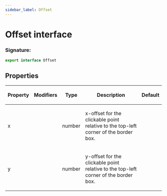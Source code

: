 ```yaml
---
sidebar_label: Offset
---
```


# Offset interface

### Signature:

```typescript
export interface Offset
```

## Properties

<table><thead><tr><th>

Property

</th><th>

Modifiers

</th><th>

Type

</th><th>

Description

</th><th>

Default

</th></tr></thead>
<tbody><tr><td>

<span id="x">x</span>

</td><td>

</td><td>

number

</td><td>

x-offset for the clickable point relative to the top-left corner of the border box.

</td><td>

</td></tr>
<tr><td>

<span id="y">y</span>

</td><td>

</td><td>

number

</td><td>

y-offset for the clickable point relative to the top-left corner of the border box.

</td><td>

</td></tr>
</tbody></table>
